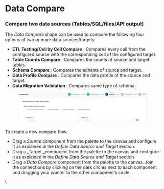 # Data Compare

### Compare two data sources (Tables/SQL/files/API output)

The _Data Compare_ shape can be used to compare the following four options of two or more data sources/targets:

* **ETL Testing/Cell by Cell Compare** : Compares every cell from the configured source with the corresponding cell of the configured target.
* **Table Counts Compare** : Compares the counts of source and target tables.
* **Schema Compare** : Compares the schema of source and target.
* **Data Profile Compare** : Compares the data profile of the source and target.
* **Data Migration Validation** : Compares same type of schema.

<figure><img src="../../../../.gitbook/assets/image (41).png" alt=""><figcaption></figcaption></figure>

To create a new compare flow:

* Drag a _Source_ component from the palette to the canvas and configure it as explained in the _Define Data Source and Target_ section.
* Drag a \_Target \_component from the palette to the canvas and configure it as explained in the _Define Data Source and Target_ section.
* Drag a _Data Compare_ component from the palette to the canvas. Join the connections by clicking on the dark circles next to each component and dragging your pointer to the other component's circle.

\\
